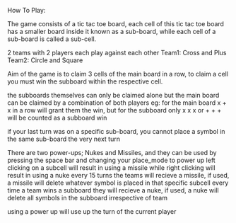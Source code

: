 How To Play:

The game consists of a tic tac toe board, each cell of this tic tac toe board has a smaller board inside it known as a sub-board, while each cell of a sub-board is
called a sub-cell.

2 teams with 2 players each play against each other
Team1: Cross and Plus
Team2: Circle and Square

Aim of the game is to claim 3 cells of the main board in a row, to claim a cell you must win the subboard within the respective cell.

the subboards themselves can only be claimed alone but the main board can be claimed by a combination of both players
eg: for the main board x + x in a row will grant them the win, but for the subboard only x x x or + + + will be counted as a subboard win

if your last turn was on a specific sub-board, you cannot place a symbol in the same sub-board the very next turn

There are two power-ups; Nukes and Missiles, and they can be used by pressing the space bar and changing your place_mode to power up
left clicking on a subcell will result in using a missile while right clicking will result in using a nuke
every 15 turns the teams will recieve a missile, if used, a missile will delete whatever symbol is placed in that specific subcell
every time a team wins a subboard they will recieve a nuke, if used, a nuke will delete all symbols in the subboard irrespective of team

using a power up will use up the turn of the current player 
